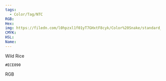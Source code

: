 ```yaml
---
tags:
  - Color/Tag/NTC
RGB:
Hex:
img: https://filedn.com/l0hpzxl1f01yT7GHxtF8cyk/Color%20Snake/standard_csv_to_svg//ECE090.svg
CMYK:
HSL:
Name:
---
```

Wild Rice
```palette
#ECE090
```
RGB
